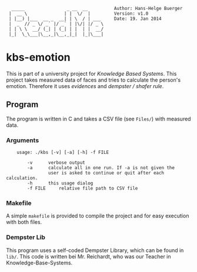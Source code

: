 ```
  _____                _ __  __          Author: Hans-Helge Buerger
 |  __ \              | |  \/  |         Version: v1.0  
 | |__) |___  __ _  __| | \  / | ___     Date: 19. Jan 2014  
 |  _  // _ \/ _` |/ _` | |\/| |/ _ \
 | | \ \  __/ (_| | (_| | |  | |  __/
 |_|  \_\___|\__,_|\__,_|_|  |_|\___|

```


kbs-emotion
===========
This is part of a university project for _Knowledge Based Systems_. This project takes measured data of faces and tries to calculate the person's emotion. Therefore it uses _evidences_ and _dempster / shafer rule_.

## Program
The program is written in C and takes a CSV file (see `Files/`) with measured data.

### Arguments

```
	usage: ./kbs [-v] [-a] [-h] -f FILE

		-v		verbose output
		-a		calculate all in one run. If -a is not given the
				user is asked to continue or quit after each calculation.
		-h		this usage dialog
		-f FILE		relative file path to CSV file
```

### Makefile
A simple `makefile` is provided to compile the project and for easy execution with both files.

### Dempster Lib
This program uses a self-coded Dempster Library, which can be found in `lib/`. This code is written bei Mr. Reichardt, who was our Teacher in Knowledge-Base-Systems. 
